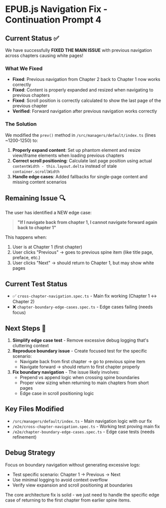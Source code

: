 # EPUB.js Navigation Fix - Continuation Prompt 4

## Current Status ✅

We have successfully **FIXED THE MAIN ISSUE** with previous navigation across chapters causing white pages!

### What We Fixed

- **Fixed**: Previous navigation from Chapter 2 back to Chapter 1 now works correctly
- **Fixed**: Content is properly expanded and resized when navigating to previous chapters
- **Fixed**: Scroll position is correctly calculated to show the last page of the previous chapter
- **Verified**: Forward navigation after previous navigation works correctly

### The Solution

We modified the `prev()` method in `/src/managers/default/index.ts` (lines ~1200-1250) to:

1. **Properly expand content**: Set up phantom element and resize view/iframe elements when loading previous chapters
2. **Correct scroll positioning**: Calculate last page position using actual `contentWidth - this.layout.delta` instead of stale `container.scrollWidth`
3. **Handle edge cases**: Added fallbacks for single-page content and missing content scenarios

## Remaining Issue 🔍

The user has identified a NEW edge case:

> **"If I navigate back from chapter 1, I cannot navigate forward again back to chapter 1"**

This happens when:

1. User is at Chapter 1 (first chapter)
2. User clicks "Previous" → goes to previous spine item (like title page, preface, etc.)
3. User clicks "Next" → should return to Chapter 1, but may show white pages

## Current Test Status

- ✅ `cross-chapter-navigation.spec.ts` - Main fix working (Chapter 1 ↔ Chapter 2)
- ❌ `chapter-boundary-edge-cases.spec.ts` - Edge cases failing (needs focus)

## Next Steps 🎯

1. **Simplify edge case test** - Remove excessive debug logging that's cluttering context
2. **Reproduce boundary issue** - Create focused test for the specific scenario:
   - Navigate back from first chapter → go to previous spine item
   - Navigate forward → should return to first chapter properly
3. **Fix boundary navigation** - The issue likely involves:
   - Prepend vs append logic when crossing spine boundaries
   - Proper view sizing when returning to main chapters from short pages
   - Edge case in scroll positioning logic

## Key Files Modified

- `/src/managers/default/index.ts` - Main navigation logic with our fix
- `/e2e/cross-chapter-navigation.spec.ts` - Working test proving main fix
- `/e2e/chapter-boundary-edge-cases.spec.ts` - Edge case tests (needs refinement)

## Debug Strategy

Focus on boundary navigation without generating excessive logs:

- Test specific scenario: Chapter 1 → Previous → Next
- Use minimal logging to avoid context overflow
- Verify view expansion and scroll positioning at boundaries

The core architecture fix is solid - we just need to handle the specific edge case of returning to the first chapter from earlier spine items.
